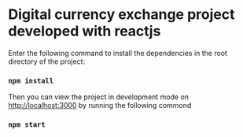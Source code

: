 # Digital currency exchange project developed with reactjs

Enter the following command to install the dependencies in the root directory of the project:

### `npm install`

Then you can view the project in development mode on [http://localhost:3000](http://localhost:3000) by running the following commond

### `npm start`

